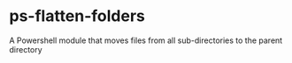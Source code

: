 # ps-flatten-folders
A Powershell module that moves files from all sub-directories to the parent directory
